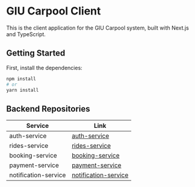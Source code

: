 # GIU Carpool Client

This is the client application for the GIU Carpool system, built with Next.js and TypeScript.

## Getting Started

First, install the dependencies:

```bash
npm install
# or
yarn install
```

## Backend Repositories

| Service | Link |
|---------|------|
| auth-service | [auth-service](https://github.com/abdelrahman04/GIU-CarPooling_User) |
| rides-service | [rides-service](https://github.com/MohamedHossam2004/rides-service) |
| booking-service | [booking-service](https://github.com/Omarsherif-11/GIUCarPooling-Booking) |
| payment-service | [payment-service](https://github.com/yousefnegmeldin/payment_micro) |
| notification-service | [notification-service](https://github.com/janahagar/notification-service) |
